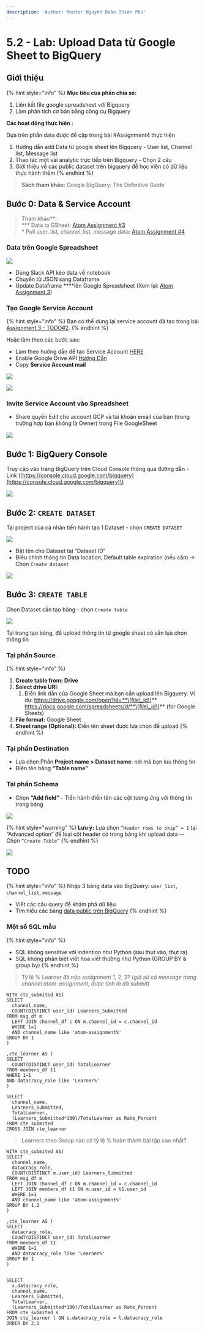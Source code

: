 ```yaml
---
description: 'Author: Mentor Nguyễn Đoàn Thiên Phú'
---
```


# 5.2 - Lab: Upload Data từ Google Sheet to BigQuery

## Giới thiệu

{% hint style="info" %}
**Mục tiêu của phần chia sẻ:**

1. Liên kết file google spreadsheet với Bigquery
2. Làm phân tích cơ bản bằng công cụ Bigquery 

**Các hoạt động thực hiện :**

Dựa trên phần data được đề cập trong bài \#Assignment4 thực hiện 

1. Hướng dẫn add Data từ google sheet lên Bigquery - User list, Channel list, Message list
2. Thao tác một vài analytic trực tiếp trên Bigquery - Chọn 2 câu 
3. Giới thiệu về các public dataset trên bigquery để học viên có dữ liệu thực hành thêm
{% endhint %}

> **Sách tham khảo:** Google BigQuery: The Definitive Guide

## Bước 0: Data & Service Account

> Tham khảo**:   
> \*** Data to GSheet: [Atom Assignment \#3](https://github.com/anhdanggit/atom-assignments/blob/main/assignment_3/home_assignment_3.ipynb)  
> \* Pull user\_list, channel\_list, message data: [Atom Assignment \#4](https://github.com/anhdanggit/atom-assignments/blob/main/assignment_4/home_assignment_4.ipynb)

### Data trên Google Spreadsheet

![](../../.gitbook/assets/image%20%28138%29.png)

* Dùng Slack API kéo data về notebook
* Chuyển từ JSON sang Dataframe
* Update Dataframe ****lên Google Spreadsheet \(Xem lại: [Atom Assignment 3](https://github.com/anhdanggit/atom-assignments/blob/main/assignment_3/home_assignment_3.ipynb)\)

### Tạo Google Service Account

{% hint style="info" %}
Bạn có thể dùng lại service account đã tạo trong bài [Assignment 3 - TODO\#2](https://github.com/anhdanggit/atom-assignments/blob/main/assignment_3/home_assignment_3.ipynb). 
{% endhint %}

Hoặc làm theo các bước sau:

* Làm theo hướng dẫn để tạo Service Account [HERE](https://support.google.com/a/answer/7378726?hl=en)
* Enable Google Drive API [Hướng Dẫn](https://console.cloud.google.com/marketplace/product/google/drive.googleapis.com?q=search&referrer=search&project=quickstart-313303)
* Copy **Service Account mail**

![](../../.gitbook/assets/image%20%28139%29.png)

![](https://lh4.googleusercontent.com/gJFfPctpP6Z9ST0zlTHPGEX-YKnzjpQxhwhHi1IMbsDyIr34fnz8E26z65jhsdnRWJBaxcffTEZ1VsPT_Ija22miw-2elpU0CexYIN_TclIQKevw-Wpue2g1SleseTXHUfdDdLJ6)

### **Invite Service Account vào Spreadsheet**

* Share quyền Edit cho account GCP và tài khoản email của bạn \(trong trường hợp bạn không là Owner\) trong File GoogleSheet

![](../../.gitbook/assets/image%20%28140%29.png)

## **Bước 1:**  BigQuery Console

Truy cập vào trang BigQuery trên Cloud Console thông qua đường dẫn - Link \([https://console.cloud.google.com/bigquery](https://console.cloud.google.com/bigquery)\)

![](https://lh4.googleusercontent.com/gCK90Vq-MtRAwK73NWJIGNR6-mBW4maOLsFON4v180B4W8Y2vrx1EFQ-oCXPpZ7k9zJNkk1Rk7ow_o3PkDbh-Mq5VRNRU3JFU-8SRmIQvz9r8cTHGUovMKTuwpbhnDQ63d3paXbw)

## **Bước 2:** `CREATE DATASET`

Tại project của cá nhân tiến hành tạo 1 Dataset - chọn `CREATE DATASET`

![](https://lh3.googleusercontent.com/x8Wi2HVusjVeFc3yfLs-wQavobusAe30FT7gTbi4SsjFD8BzucfCzivSX_22skKPMu8Du47QBFu92mIDpJ7BgfXxMxPOkLcAiDAWGczO1HrAbyI0iXSvlVUfY6rPKYlAgH-yz39I)

* Đặt tên cho Dataset tại “Dataset ID”
* Điều chỉnh thông tin Data location, Default table expiration \(nếu cần\) → Chọn `Create dataset`

![](https://lh6.googleusercontent.com/jt9wlZZ68eRGOsm7m8I4e39adn_ivio0yNri0KO7gVgz6aAvd2jP-T8-g9pTusipcyt-bGPbcK89u6K3k0TT_DqRAwqVvS5sZbRVPhAxVwFDZJuAGEuY_PepOjXx_GujYhLHEJAG)

## **Bước 3:**  `CREATE TABLE`

Chọn Dataset cần tạo bảng -  chọn `Create table`

![](https://lh6.googleusercontent.com/JqCZ_9g8X2SxNa79gc9mIvUAxnmw7btokdocbC3mDJmU2RPoDUXjalYtilTv1XiliWerN2UttDCGZwanIpIQD76vxBEMEv9iH1qUCMaN5vqSVCKIAkGuY6Yqo0w6-otmTEPyEe1r)

Tại trang tạo bảng, để upload thông tin từ google sheet có sẵn lựa chọn thông tin 

### **Tại phần Source**

{% hint style="info" %}
1. **Create table from:** **Drive**
2. **Select drive URI:** 
   1. Điền link dẫn của Google Sheet mà bạn cần upload lên Bigquery. Ví dụ: https://drive.google.com/open?id=**\[file\_id\]** https://docs.google.com/spreadsheets/d/**\[file\_id\]** \(for Google Sheets\)
3. **File format:** Google Sheet
4. **Sheet range \(Optional\):** Điền tên sheet được lựa chọn để upload
{% endhint %}

### **Tại phần Destination** 

* Lựa chọn Phần **Project name &gt; Dataset name**: nơi mà bạn lưu thông tin
* Điền tên bảng  **“Table name”** 

### **Tại phần Schema**

* Chọn **“Add field”** - Tiến hành điền tên các cột tương ứng với thông tin trong bảng

![](https://lh5.googleusercontent.com/i-fL9OnDoAStkXIXy7J6rWhJwf7HeYthftcJRr-N0bLQFTnBA2aIdezqo2t-In2b0BHx2iKTrekmyoj7kVdC2IC5FyofZVeOnhHFUKV-RWFhPb0tPzfdt83OWIUjNedgxk7vrv-f)

{% hint style="warning" %}
**Lưu ý:** Lựa chọn `“Header rows to skip” = 1` tại “Advanced option” để loại cột header có trong bảng khi upload data -- Chọn `“Create Table”`
{% endhint %}

![](https://lh3.googleusercontent.com/NFkx7qdYKD7F-8OyAfSbqmpvgAVu5rsjg5ODzb1yat58m4fWwMalPoX5n0zGV0r8p8MqeuwnYHgLrwDau-AMCW7-V3nvIGq3WTdK5ypvrAE5qFmgnScmcWyTRlcEtA_pb7HeT7cC)

## TODO

{% hint style="info" %}
Nhập 3 bảng data vào BigQuery: `user_list`, `channel_list`, `message`

* Viết các câu query để khám phá dữ liệu
* Tìm hiểu các bảng [data public trên BigQuery](https://www.optimizesmart.com/how-to-access-bigquery-public-data-sets/)
{% endhint %}

### Một số SQL mẫu



{% hint style="info" %}
* SQL không sensitive với indention như Python \(sau thụt vào, thụt ra\)
* SQL không phân biệt viết hoa viết thường như Python \(GROUP BY & group by\)
{% endhint %}

> Tỷ lệ % Learner đã nộp assignment 1, 2, 3? \(_giả sử có message trong channel atom-assignment, được tính là đã submit_\)

```text
WITH cte_submited AS(
SELECT 
  channel_name,
  COUNT(DISTINCT user_id) Learners_Submitted
FROM msg_df m
  LEFT JOIN channel_df c ON m.channel_id = c.channel_id 
  WHERE 1=1
  AND channel_name like 'atom-assignment%'
GROUP BY 1
)

,cte_learner AS (
SELECT
  COUNT(DISTINCT user_id) TotalLearner
FROM members_df t1
WHERE 1=1
AND datacracy_role like 'Learner%'
)

SELECT
  channel_name,
  Learners_Submitted,
  TotalLearner,
  (Learners_Submitted*100)/TotalLearner as Rate_Percent
FROM cte_submited 
CROSS JOIN cte_learner
```

> Learners theo Group nào có tỷ lệ % hoàn thành bài tập cao nhất?

```text
WITH cte_submited AS(
SELECT 
  channel_name,
  datacracy_role,
  COUNT(DISTINCT m.user_id) Learners_Submitted
FROM msg_df m
  LEFT JOIN channel_df c ON m.channel_id = c.channel_id 
  LEFT JOIN members_df t1 ON m.user_id = t1.user_id
  WHERE 1=1
  AND channel_name like 'atom-assignment%'
GROUP BY 1,2
)

,cte_learner AS (
SELECT
  datacracy_role,
  COUNT(DISTINCT user_id) TotalLearner
FROM members_df t1
  WHERE 1=1
  AND datacracy_role like 'Learner%'
GROUP BY 1
)


SELECT
  s.datacracy_role,
  channel_name,
  Learners_Submitted,
  TotalLearner,
  (Learners_Submitted*100)/TotalLearner as Rate_Percent
FROM cte_submited s
JOIN cte_learner l ON s.datacracy_role = l.datacracy_role
ORDER BY 2,1
```



